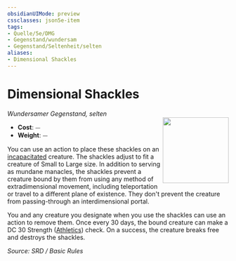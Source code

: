 ```yaml
---
obsidianUIMode: preview
cssclasses: json5e-item
tags:
- Quelle/5e/DMG
- Gegenstand/wundersam
- Gegenstand/Seltenheit/selten
aliases:
- Dimensional Shackles
---
```

# Dimensional Shackles
*Wundersamer Gegenstand, selten*  
<img src="Gegenstände/Dimensionsfesseln.webp" align="right" width="150">

- **Cost**: ⏤
- **Weight**: ⏤

You can use an action to place these shackles on an [incapacitated](rules/conditions.md#incapacitated) creature. The shackles adjust to fit a creature of Small to Large size. In addition to serving as mundane manacles, the shackles prevent a creature bound by them from using any method of extradimensional movement, including teleportation or travel to a different plane of existence. They don't prevent the creature from passing-through an interdimensional portal.

You and any creature you designate when you use the shackles can use an action to remove them. Once every 30 days, the bound creature can make a DC 30 Strength ([Athletics](rules/skills.md#Athletics)) check. On a success, the creature breaks free and destroys the shackles.

*Source: SRD / Basic Rules*